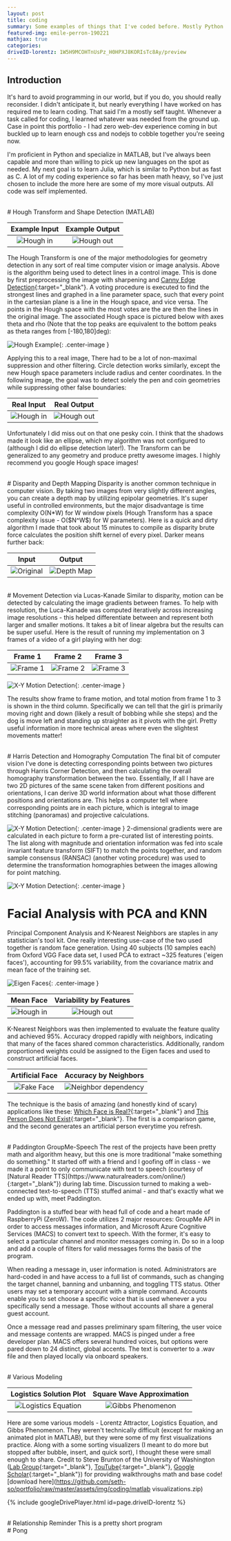```yaml
---
layout: post
title: coding
summary: Some examples of things that I've coded before. Mostly Python and MATLAB.
featured-img: emile-perron-190221
mathjax: true
categories:
driveID-lorentz: 1W5H9MCOHTnUsPz_H0HPXJ8KORIsTc8Ay/preview
---
```

## Introduction
It's hard to avoid programming in our world, but if you do, you should really reconsider. I didn't anticipate it, but nearly everything I have worked on has required me to learn coding. That said I'm a mostly self taught. Whenever a task called for coding, I learned whatever was needed from the ground up. Case in point this portfolio - I had zero web-dev experience coming in but buckled up to learn enough css and nodejs to cobble together you're seeing now.

I'm proficient in Python and specialize in MATLAB, but I've always been capable and more than willing to pick up new languages on the spot as needed. My next goal is to learn Julia, which is similar to Python but as fast as C. A lot of my coding experience so far has been math heavy, so I've just chosen to include the more here are some of my more visual outputs. All code was self implemented.


<br />
# Hough Transform and Shape Detection (MATLAB)

Example Input            |  Example Output
:-------------------------:|:-------------------------:
![Hough in](https://github.com/seth-so/portfolio/raw/master/assets/img/coding/hough-ex-in.png) |  ![Hough out](https://github.com/seth-so/portfolio/raw/master/assets/img/coding/hough-ex-out.png)

The Hough Transform is one of the major methodologies for geometry detection in any sort of real time computer vision or image analysis. Above is the algorithm being used to detect lines in a control image. This is done by first preprocessing the image with sharpening and [Canny Edge Detection](https://en.wikipedia.org/wiki/Canny_edge_detector){:target="_blank"}. A voting procedure is executed to find the strongest lines and graphed in a line parameter space, such that every point in the cartesian plane is a line in the Hough space, and vice versa. The points in the Hough space with the most votes are the are then the lines in the original image. The associated Hough space is pictured below with axes theta and rho (Note that the top peaks are equivalent to the bottom peaks as theta ranges from [-180,180]deg):

![Hough Example](https://github.com/seth-so/portfolio/raw/master/assets/img/coding/hough-ex-space.png "Hough Space of Example"){: .center-image }

Applying this to a real image, There had to be a lot of non-maximal suppression and other filtering. Circle detection works similarly, except the new Hough space parameters include radius and center coordinates. In the following image, the goal was to detect solely the pen and coin geometries while suppressing other false boundaries:

Real Input            |  Real Output
:-------------------------:|:-------------------------:
![Hough in](https://github.com/seth-so/portfolio/raw/master/assets/img/coding/hough-pract-pens.png) |  ![Hough out](https://github.com/seth-so/portfolio/raw/master/assets/img/coding/hough-pract-coins.png)

Unfortunately I did miss out on that one pesky coin. I think that the shadows made it look like an ellipse, which my algorithm was not configured to (although I did do ellipse detection later!). The Transform can be generalized to any geometry and produce pretty awesome images. I highly recommend you google Hough space images!


<br />
# Disparity and Depth Mapping
Disparity is another common technique in computer vision. By taking two images from very slightly different angles, you can create a depth map by utilizing epipolar geometries. It's super useful in controlled environments, but the major disadvantage is time complexity O(N*W) for W window pixels (Hough Transform has a space complexity issue - O($N^W$) for W parameters). Here is a quick and dirty algorithm I made that took about 15 minutes to compile as disparity brute force calculates the position shift kernel of every pixel. Darker means further back:

Input            |  Output
:-------------------------:|:-------------------------:
![Original](https://github.com/seth-so/portfolio/raw/master/assets/img/coding/disparity-in.png) |  ![Depth Map](https://github.com/seth-so/portfolio/raw/master/assets/img/coding/disparity-out.png)


<br />
# Movement Detection via Lucas-Kanade
Similar to disparity, motion can be detected by calculating the image gradients between frames. To help with resolution, the Luca-Kanade was computed iteratively across increasing image resolutions - this helped differentiate between and represent both larger and smaller motions. It takes a bit of linear algebra but the results can be super useful. Here is the result of running my implementation on 3 frames of a video of a girl playing with her dog:

Frame 1            |  Frame 2  | Frame 3
:-------------------------:|:-------------------------:|:-------------------------:
![Frame 1](https://github.com/seth-so/portfolio/raw/master/assets/img/coding/kanade-in1.png) |  ![Frame 2](https://github.com/seth-so/portfolio/raw/master/assets/img/coding/kanade-in2.png) | ![Frame 3](https://github.com/seth-so/portfolio/raw/master/assets/img/coding/kanade-in3.png)

![X-Y Motion Detection](https://github.com/seth-so/portfolio/raw/master/assets/img/coding/kanade-xy-resize.png){: .center-image }

The results show frame to frame motion, and total motion from frame 1 to 3 is shown in the third column. Specifically we can tell that the girl is primarily moving right and down (likely a result of bobbing while she steps) and the dog is move left and standing up straighter as it pivots with the girl. Pretty useful information in more technical areas where even the slightest movements matter!


<br />
# Harris Detection and Homography Computation
The final bit of computer vision I've done is detecting corresponding points between two pictures through Harris Corner Detection, and then calculating the overall homography transformation between the two. Essentially, If all I have are two 2D pictures of the same scene taken from different positions and orientations, I can derive 3D world information about what those different positions and orientations are. This helps a computer tell where corresponding points are in each picture, which is integral to image stitching (panoramas) and projective calculations.

![X-Y Motion Detection](https://github.com/seth-so/portfolio/raw/master/assets/img/coding/harris-corners.png){: .center-image }
2-dimensional gradients were are calculated in each picture to form a pre-curated list of interesting points. The list along with magnitude and orientation information was fed into scale invariant feature transform (SIFT) to match the points together, and random sample consensus (RANSAC) (another voting procedure) was used to determine the transformation homographies between the images allowing for point matching.

![X-Y Motion Detection](https://github.com/seth-so/portfolio/raw/master/assets/img/coding/harris-out.png){: .center-image }


# Facial Analysis with PCA and KNN
Principal Component Analysis and K-Nearest Neighbors are staples in any statistician's tool kit. One really interesting use-case of the two used together is random face generation. Using 40 subjects (10 samples each) from Oxford VGG Face data set, I used PCA to extract ~325 features ('eigen faces'), accounting for 99.5% variability, from the covariance matrix and mean face of the training set.

![Eigen Faces](https://github.com/seth-so/portfolio/raw/master/assets/img/coding/face-eigenface.png){: .center-image }

Mean Face            |  Variability by Features
:-------------------------:|:-------------------------:
![Hough in](https://github.com/seth-so/portfolio/raw/master/assets/img/coding/face-mean.png) |  ![Hough out](https://github.com/seth-so/portfolio/raw/master/assets/img/coding/face-eigenvar.png)

K-Nearest Neighbors was then implemented to evaluate the feature quality and achieved 95%. Accuracy dropped rapidly with neighbors, indicating that many of the faces shared common characteristics. Additionally, random proportioned weights could be assigned to the Eigen faces and used to construct artificial faces.

Artificial Face            |  Accuracy by Neighbors
:-------------------------:|:-------------------------:
![Fake Face](https://github.com/seth-so/portfolio/raw/master/assets/img/coding/face-artificial2.JPG) |  ![Neighbor dependency](https://github.com/seth-so/portfolio/raw/master/assets/img/coding/face-knn.png)

The technique is the basis of amazing (and honestly kind of scary) applications like these: [Which Face is Real?](https://www.whichfaceisreal.com/about.html){:target="_blank"} and [This Person Does Not Exist](https://thispersondoesnotexist.com/){:target="_blank"}. The first is a comparison game, and the second generates an artificial person everytime you refresh.


<br />
# Paddington GroupMe-Speech
The rest of the projects have been pretty math and algorithm heavy, but this one is more traditional "make something do something." It started off with a friend and I goofing off in class - we made it a point to only communicate with text to speech (courtesy of [Natural Reader TTS](https://www.naturalreaders.com/online/){:target="_blank"}) during lab time. Discussion turned to making a web-connected text-to-speech (TTS) stuffed animal - and that's exactly what we ended up with, meet Paddington.

Paddington is a stuffed bear with head full of code and a heart made of RaspberryPi (ZeroW). The code utilizes 2 major resources: GroupMe API in order to access messages information, and Microsoft Azure Cognitive Services (MACS) to convert text to speech. With the former, it's easy to select a particular channel and monitor messages coming in. Do so in a loop and add a couple of filters for valid messages forms the basis of the program.

When reading a message in, user information is noted. Administrators are hard-coded in and have access to a full list of commands, such as changing the target channel, banning and unbanning, and toggling TTS status. Other users may set a temporary account with a simple command. Accounts enable you to set choose a specific voice that is used whenever a you specifically send a message. Those without accounts all share a general guest account.

Once a message read and passes preliminary spam filtering, the user voice and message contents are wrapped. MACS is pinged under a free  developer plan. MACS offers several hundred voices, but options were pared down to 24 distinct, global accents. The text is converter to a .wav file and then played locally via onboard speakers.  


<br />
# Various Modeling

Logistics Solution Plot     |  Square Wave Approximation
:-------------------------:|:-------------------------:
![Logistics Equation](https://github.com/seth-so/portfolio/raw/master/assets/img/coding/model-logistics.JPG) |  ![Gibbs Phenomenon](https://github.com/seth-so/portfolio/raw/master/assets/img/coding/model-gibbs.JPG)

Here are some various models - Lorentz Attractor, Logistics Equation, and Gibbs Phenomenon. They weren't technically difficult (except for making an animated plot in MATLAB), but they were some of my first visualizations practice. Along with a some sorting visualizers (I meant to do more but stopped after bubble, insert, and quick sort), I thought these were small enough to share. Credit to Steve Brunton of the University of Washington ([Lab Group](https://www.eigensteve.com/people){:target="_blank"}, [TouTube](https://www.eigensteve.com/people){:target="_blank"}, [Google Scholar](https://scholar.google.com/citations?user=TjzWdigAAAAJ&hl=en){:target="_blank"}) for providing walkthroughs math and base code! [download here](https://github.com/seth-so/portfolio/raw/master/assets/img/coding/matlab visualizations.zip)

{% include googleDrivePlayer.html id=page.driveID-lorentz %} <br />


<br />
# Relationship Reminder
This is a pretty short program


<br />
# Pong
